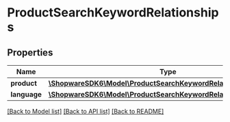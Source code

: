 # ProductSearchKeywordRelationships

## Properties
Name | Type | Description | Notes
------------ | ------------- | ------------- | -------------
**product** | [**\ShopwareSDK6\Model\ProductSearchKeywordRelationshipsProduct**](ProductSearchKeywordRelationshipsProduct.md) |  | [optional] 
**language** | [**\ShopwareSDK6\Model\ProductSearchKeywordRelationshipsLanguage**](ProductSearchKeywordRelationshipsLanguage.md) |  | [optional] 

[[Back to Model list]](../../README.md#documentation-for-models) [[Back to API list]](../../README.md#documentation-for-api-endpoints) [[Back to README]](../../README.md)

